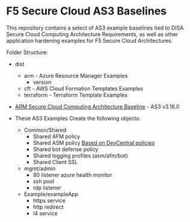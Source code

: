 # F5 Secure Cloud AS3 Baselines

This repository contains a select of AS3 example baselines tied to DISA Secure Cloud Computing Architecture Requirements, as well as other application hardening examples for F5 Secure Cloud Architectures.  

Folder Structure:

- dist
  - arm - Azure Resource Manager Examples
    - version
  - cft - AWS Cloud Formation Templates Examples
  - terraform - Terraform Template Examples

- [ARM Secure Cloud Computing Architecture Baseline](https://raw.githubusercontent.com/Mikej81/f5-securecloud-AS3/master/dist/arm/3.16.0/sccaBaseline.json) - AS3 v3.16.0

- These AS3 Examples Create the following objects:
  - Common/Shared
    - Shared AFM policy
    - Shared ASM policy [Based on DevCentral policies](https://github.com/f5devcentral/f5-asm-policy-templates "f5DevCentral")
    - Shared bot defense policy
    - Shared logging profiles (asm/afm/bot)
    - Shared Client SSL
  - mgmt/admin
    - 80 listener azure health monitor
    - ssh pool
    - rdp listener
  - Example/exampleApp
    - https service
    - http redirect
    - l4 service
